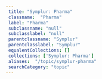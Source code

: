 ```yaml
--- 
 title: "Symplur: Pharma" 
 classname:  "Pharma" 
 label: "Pharma" 
 subclassname: "null" 
 subclasslabel: "null" 
 parentclassname: "Symplur" 
 parentclasslabel: "Symplur" 
 equalentCollections: [] 
 collections: ['Symplur: Pharma']
 aliases:  "/topic/symplur-pharma"  
 searchCategory: "topic" 
---
```


